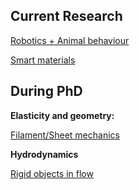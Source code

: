 ## Current Research

[Robotics + Animal behaviour](./robotics)

[Smart materials](./material)

<!-- [Decision making](./psychophysics)-->

## During PhD

**Elasticity and geometry:**

<!-- [Instabilities driven by geometry](./coiling) -->
<!-- [Geometry driven instability](./coiling) -->

[Filament/Sheet mechanics](./sheet_morph)

<!-- [Elasto-dynamics](./large_deformation) -->

**Hydrodynamics**

[Rigid objects in flow](./mr_eqn)
